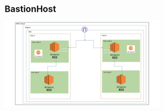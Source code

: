 # BastionHost

![image](https://github.com/olusegun45/BastionHost/blob/main/Architecture.jpg?raw=true)